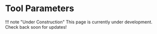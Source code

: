 # Tool Parameters

!!! note "Under Construction"
    This page is currently under development. Check back soon for updates!
